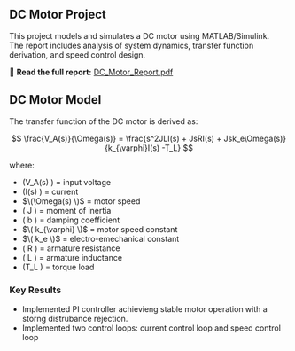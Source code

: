 ## DC Motor Project

This project models and simulates a DC motor using MATLAB/Simulink.  
The report includes analysis of system dynamics, transfer function derivation, and speed control design.

📘 **Read the full report:** [DC_Motor_Report.pdf](./DCmotor.pdf)

## DC Motor Model

The transfer function of the DC motor is derived as:

$$
\frac{V_A(s)}{\Omega(s)} = \frac{s^2JLI(s) + JsRI(s) + Jsk_e\Omega(s)}{k_{\varphi}I(s) -T_L}
$$

where:
- \(V_A(s) \) = input voltage
- \(I(s) \) = current
- $\(\Omega(s) \)$ = motor speed
- \( J \) = moment of inertia  
- \( b \) = damping coefficient  
- $\( k_{\varphi} \)$ = motor speed constant
- $\( k_e \)$ = electro-emechanical constant 
- \( R \) = armature resistance  
- \( L \) = armature inductance
- \(T_L \) = torque load

### Key Results
- Implemented PI controller achievieng stable motor operation with a storng distrubance rejection.
- Implemented two control loops: current control loop and speed control loop
